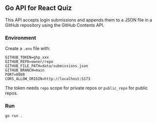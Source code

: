 ## Go API for React Quiz

This API accepts login submissions and appends them to a JSON file in a GitHub repository using the GitHub Contents API.

### Environment

Create a `.env` file with:

```
GITHUB_TOKEN=ghp_xxx
GITHUB_REPO=owner/repo
GITHUB_FILE_PATH=data/submissions.json
GITHUB_BRANCH=main
PORT=8080
CORS_ALLOW_ORIGIN=http://localhost:5173
```

The token needs `repo` scope for private repos or `public_repo` for public repos.

### Run

```
go run .
```


